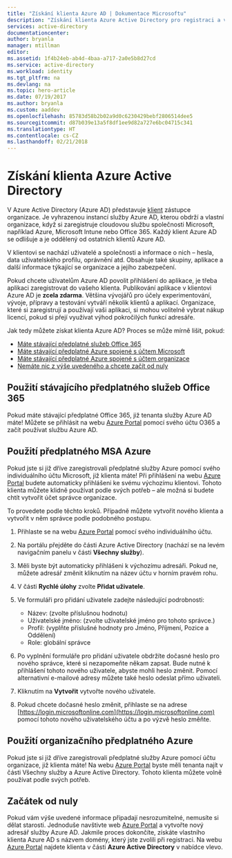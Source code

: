 ```yaml
---
title: "Získání klienta Azure AD | Dokumentace Microsoftu"
description: "Získání klienta Azure Active Directory pro registraci a vytváření aplikací."
services: active-directory
documentationcenter: 
author: bryanla
manager: mtillman
editor: 
ms.assetid: 1f4b24eb-ab4d-4baa-a717-2a0e5b8d27cd
ms.service: active-directory
ms.workload: identity
ms.tgt_pltfrm: na
ms.devlang: na
ms.topic: hero-article
ms.date: 07/19/2017
ms.author: bryanla
ms.custom: aaddev
ms.openlocfilehash: 85783d58b2b02a9d0c6230429bebf2806514dee5
ms.sourcegitcommit: d87b039e13a5f8df1ee9d82a727e6bc04715c341
ms.translationtype: HT
ms.contentlocale: cs-CZ
ms.lasthandoff: 02/21/2018
---
```

# <a name="how-to-get-an-azure-active-directory-tenant"></a>Získání klienta Azure Active Directory
V Azure Active Directory (Azure AD) představuje [klient](https://msdn.microsoft.com/library/azure/jj573650.aspx#BKMK_WhatIsAnAzureADTenant) zástupce organizace.  Je vyhrazenou instancí služby Azure AD, kterou obdrží a vlastní organizace, když si zaregistruje cloudovou službu společnosti Microsoft, například Azure, Microsoft Intune nebo Office 365.  Každý klient Azure AD se odlišuje a je oddělený od ostatních klientů Azure AD.  

V klientovi se nachází uživatelé a společnosti a informace o nich – hesla, data uživatelského profilu, oprávnění atd.  Obsahuje také skupiny, aplikace a další informace týkající se organizace a jejího zabezpečení.

Pokud chcete uživatelům Azure AD povolit přihlášení do aplikace, je třeba aplikaci zaregistrovat do vašeho klienta.  Publikování aplikace v klientovi Azure AD je **zcela zdarma**.  Většina vývojářů pro účely experimentování, vývoje, přípravy a testování vytváří několik klientů a aplikací.  Organizace, které si zaregistrují a používají vaši aplikaci, si mohou volitelně vybrat nákup licencí, pokud si přejí využívat výhod pokročilých funkcí adresáře.

Jak tedy můžete získat klienta Azure AD?  Proces se může mírně lišit, pokud:

* [Máte stávající předplatné služeb Office 365](#use-an-existing-office-365-subscription)
* [Máte stávající předplatné Azure spojené s účtem Microsoft](#use-an-msa-azure-subscription)
* [Máte stávající předplatné Azure spojené s účtem organizace](#use-an-organizational-azure-subscription)
* [Nemáte nic z výše uvedeného a chcete začít od nuly](#start-from-scratch)

## <a name="use-an-existing-office-365-subscription"></a>Použití stávajícího předplatného služeb Office 365
Pokud máte stávající předplatné Office 365, již tenanta služby Azure AD máte! Můžete se přihlásit na webu [Azure Portal](https://portal.azure.com) pomocí svého účtu O365 a začít používat službu Azure AD.

## <a name="use-an-msa-azure-subscription"></a>Použití předplatného MSA Azure
Pokud jste si již dříve zaregistrovali předplatné služby Azure pomocí svého individuálního účtu Microsoft, již klienta máte!  Při přihlášení na webu [Azure Portal](https://portal.azure.com) budete automaticky přihlášeni ke svému výchozímu klientovi. Tohoto klienta můžete klidně používat podle svých potřeb – ale možná si budete chtít vytvořit účet správce organizace.

To provedete podle těchto kroků.  Případně můžete vytvořit nového klienta a vytvořit v něm správce podle podobného postupu.

1. Přihlaste se na webu [Azure Portal](https://portal.azure.com) pomocí svého individuálního účtu.
2. Na portálu přejděte do části Azure Active Directory (nachází se na levém navigačním panelu v části **Všechny služby**).
3. Měli byste být automaticky přihlášeni k výchozímu adresáři. Pokud ne, můžete adresář změnit kliknutím na název účtu v horním pravém rohu.
4. V části **Rychlé úlohy** zvolte **Přidat uživatele**.
5. Ve formuláři pro přidání uživatele zadejte následující podrobnosti:

   * Název: (zvolte příslušnou hodnotu)
   * Uživatelské jméno: (zvolte uživatelské jméno pro tohoto správce.)
   * Profil: (vyplňte příslušné hodnoty pro Jméno, Příjmení, Pozice a Oddělení)
   * Role: globální správce
6. Po vyplnění formuláře pro přidání uživatele obdržíte dočasné heslo pro nového správce, které si nezapomeňte někam zapsat. Bude nutné k přihlášení tohoto nového uživatele, abyste mohli heslo změnit. Pomocí alternativní e-mailové adresy můžete také heslo odeslat přímo uživateli.
7. Kliknutím na **Vytvořit** vytvořte nového uživatele.
8. Pokud chcete dočasné heslo změnit, přihlaste se na adrese [https://login.microsoftonline.com](https://login.microsoftonline.com) pomocí tohoto nového uživatelského účtu a po výzvě heslo změňte.

## <a name="use-an-organizational-azure-subscription"></a>Použití organizačního předplatného Azure
Pokud jste si již dříve zaregistrovali předplatné služby Azure pomocí účtu organizace, již klienta máte!  Na webu [Azure Portal](https://portal.azure.com) byste měli tenanta najít v části Všechny služby a Azure Active Directory.  Tohoto klienta můžete volně používat podle svých potřeb.

## <a name="start-from-scratch"></a>Začátek od nuly
Pokud vám výše uvedené informace připadají nesrozumitelné, nemusíte si dělat starosti. Jednoduše navštivte web [Azure Portal](https://portal.azure.com/#create/Microsoft.AzureActiveDirectory) a vytvořte nový adresář služby Azure AD. Jakmile proces dokončíte, získáte vlastního klienta Azure AD s názvem domény, který jste zvolili při registraci.  Na webu [Azure Portal](https://portal.azure.com) najdete klienta v části **Azure Active Directory** v nabídce vlevo.
